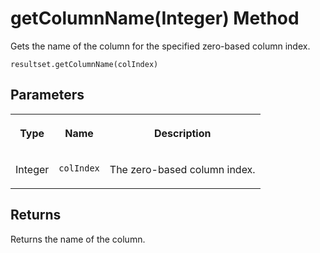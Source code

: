 <!-- loioc4674b2f4a1f4601a49ebce82244d14a -->

# getColumnName\(Integer\) Method

Gets the name of the column for the specified zero-based column index.



```
resultset.getColumnName(colIndex)
```



## Parameters


<table>
<tr>
<th valign="top">

Type



</th>
<th valign="top">

Name



</th>
<th valign="top">

Description



</th>
</tr>
<tr>
<td valign="top">

Integer



</td>
<td valign="top">

`colIndex`



</td>
<td valign="top">

The zero-based column index.



</td>
</tr>
</table>



## Returns

Returns the name of the column.

